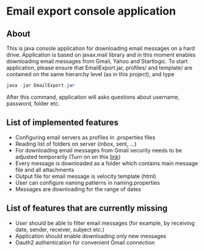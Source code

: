 # Email export console application
## About
This is java console application for downloading email messages on a hard drive. Application is based on javax.mail library and in this moment enables downloading email messages from Gmail, Yahoo and Startlogic. To start application, please ensure that EmailExport.jar, profiles/ and template/ are contained on the same hierarchy level (as in this project), and type

```java
java -jar EmailExport.jar
```

After this command, application will asks questions about username, password, folder etc.

## List of implemented features

* Configuring email servers as profiles in .properties files
* Reading list of folders on server (inbox, sent, ...)
* For downloading email messages from Gmail security needs to be adjusted temporarily (Turn on on this [link](https://www.google.com/settings/security/lesssecureapps))
* Every message is downloaded as a folder which contains main message file and all attachments
* Output file for email message is velocity template (html)
* User can configure naming patterns in naming.properties
* Messages are downloading for the range of dates

## List of features that are currently missing

* User should be able to filter email messages (for example, by receiving date, sender, receiver, subject etc.)
* Application should enable downloading only new messages
* Oauth2 authentication for convenient Gmail connection


